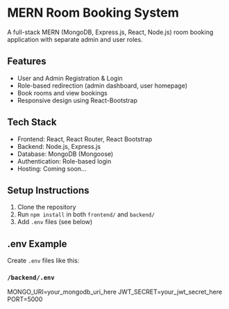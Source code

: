 # MERN Room Booking System

A full-stack MERN (MongoDB, Express.js, React, Node.js) room booking application with separate admin and user roles.

## Features

- User and Admin Registration & Login
- Role-based redirection (admin dashboard, user homepage)
- Book rooms and view bookings
- Responsive design using React-Bootstrap

## Tech Stack

- Frontend: React, React Router, React Bootstrap
- Backend: Node.js, Express.js
- Database: MongoDB (Mongoose)
- Authentication: Role-based login
- Hosting: Coming soon...

## Setup Instructions

1. Clone the repository
2. Run `npm install` in both `frontend/` and `backend/`
3. Add `.env` files (see below)

## .env Example

Create `.env` files like this:

### `/backend/.env`

MONGO_URI=your_mongodb_uri_here
JWT_SECRET=your_jwt_secret_here
PORT=5000

